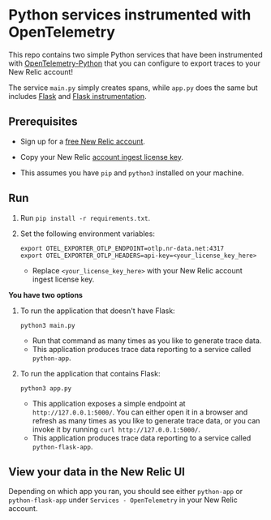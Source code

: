 # Python services instrumented with OpenTelemetry 

This repo contains two simple Python services that have been instrumented with [OpenTelemetry-Python](https://github.com/open-telemetry/opentelemetry-python) that you can configure to export traces to your New Relic account!

The service `main.py` simply creates spans, while `app.py` does the same but includes [Flask](https://flask.palletsprojects.com/en/2.0.x/) and [Flask instrumentation](https://opentelemetry-python-contrib.readthedocs.io/en/latest/instrumentation/flask/flask.html). 

## Prerequisites

- Sign up for a [free New Relic account](https://newrelic.com/signup).

- Copy your New Relic [account ingest license key](https://one.newrelic.com/launcher/api-keys-ui.launcher).

- This assumes you have `pip` and `python3` installed on your machine. 

## Run

1. Run `pip install -r requirements.txt`.

2. Set the following environment variables:

   ```shell
   export OTEL_EXPORTER_OTLP_ENDPOINT=otlp.nr-data.net:4317
   export OTEL_EXPORTER_OTLP_HEADERS=api-key=<your_license_key_here>
   ```
   - Replace `<your_license_key_here>` with your New Relic account ingest license key.

**You have two options**
    
1. To run the application that doesn't have Flask:

   ```shell
   python3 main.py
   ```

    - Run that command as many times as you like to generate trace data. 
    - This application produces trace data reporting to a service called `python-app`. 
    
2. To run the application that contains Flask:

    ```shell
   python3 app.py
   ```
    
    - This application exposes a simple endpoint at `http://127.0.0.1:5000/`. You can either open it in a browser and refresh as many times as you like to generate trace data, or you can invoke it by running `curl http://127.0.0.1:5000/`. 
    - This application produces trace data reporting to a service called `python-flask-app`.

## View your data in the New Relic UI

Depending on which app you ran, you should see either `python-app` or `python-flask-app` under `Services - OpenTelemetry` in your New Relic account. 